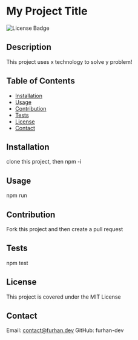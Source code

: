 # My Project Title
![License Badge](https://img.shields.io/badge/License-MIT-green)

## Description
This project uses x technology to solve y problem!

## Table of Contents
* [Installation](#Installation)
* [Usage](#Usage)
* [Contribution](#Contribution)
* [Tests](#Tests)
* [License](#License)
* [Contact](#Contact)

## Installation
clone this project, then npm -i

## Usage
npm run

## Contribution
Fork this project and then create a pull request

## Tests
npm test

## License
This project is covered under the MIT License

## Contact
Email: contact@furhan.dev
GitHub: furhan-dev
